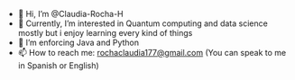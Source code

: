 - 👋 Hi, I’m @Claudia-Rocha-H
- 👀 Currently, I’m interested  in Quantum computing and data science mostly but i enjoy learning every kind of things 
- 🌱 I’m enforcing Java and Python
- 📫 How to reach me: rochaclaudia177@gmail.com  (You can speak to me in Spanish or English)

<!---
Claudia-Rocha-H/Claudia-Rocha-H is a ✨ special ✨ repository because its `README.md` (this file) appears on your GitHub profile.
You can click the Preview link to take a look at your changes.
--->
